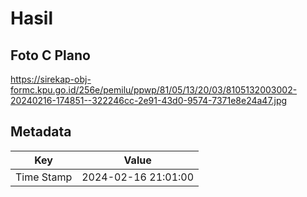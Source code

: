 # Hasil

## Foto C Plano

https://sirekap-obj-formc.kpu.go.id/256e/pemilu/ppwp/81/05/13/20/03/8105132003002-20240216-174851--322246cc-2e91-43d0-9574-7371e8e24a47.jpg


## Metadata

| Key        | Value               |
| ---------- | ------------------- |
| Time Stamp | 2024-02-16 21:01:00 |



